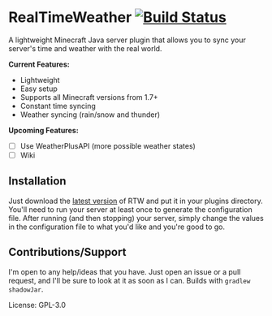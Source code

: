 # RealTimeWeather [![Build Status](https://app.travis-ci.com/Jack1424/RealTimeWeather.svg?branch=master)](https://app.travis-ci.com/Jack1424/RealTimeWeather)
A lightweight Minecraft Java server plugin that allows you to sync your server's time and weather with the real world.

**Current Features:**
- Lightweight
- Easy setup
- Supports all Minecraft versions from 1.7+
- Constant time syncing
- Weather syncing (rain/snow and thunder)

**Upcoming Features:**
- [ ] Use WeatherPlusAPI (more possible weather states)
- [ ] Wiki

## Installation
Just download the [latest version](https://github.com/Jack1424/RealTimeWeather/releases/latest) of RTW and put it in your plugins directory. 
You'll need to run your server at least once to generate the configuration file.
After running (and then stopping) your server, simply change the values in the configuration file to what you'd like and you're good to go.

## Contributions/Support
I'm open to any help/ideas that you have. Just open an issue or a pull request, and I'll be sure to look at it as soon as I can. Builds with `gradlew shadowJar`.

License: GPL-3.0

